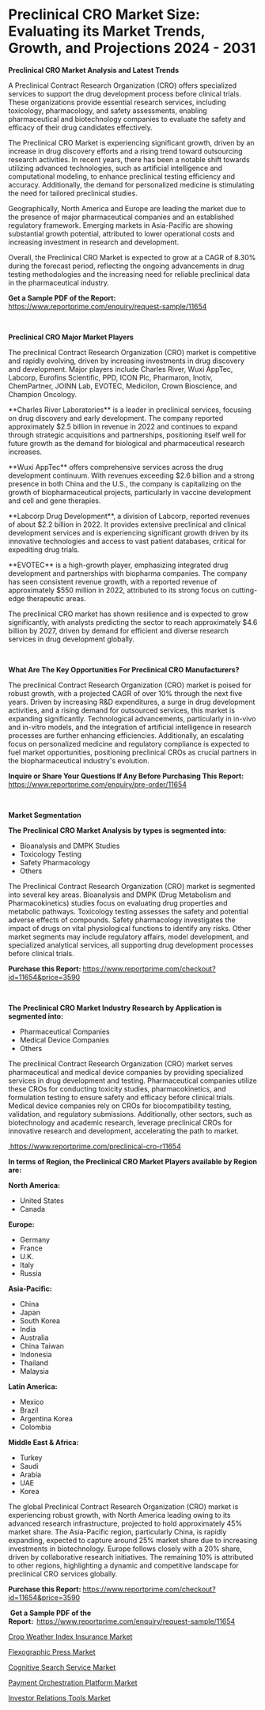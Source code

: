 <p><h1>Preclinical CRO Market Size: Evaluating its Market Trends, Growth, and Projections 2024 - 2031</h1></p><p><strong>Preclinical CRO Market Analysis and Latest Trends</strong></p>
<p><p>A Preclinical Contract Research Organization (CRO) offers specialized services to support the drug development process before clinical trials. These organizations provide essential research services, including toxicology, pharmacology, and safety assessments, enabling pharmaceutical and biotechnology companies to evaluate the safety and efficacy of their drug candidates effectively.</p><p>The Preclinical CRO Market is experiencing significant growth, driven by an increase in drug discovery efforts and a rising trend toward outsourcing research activities. In recent years, there has been a notable shift towards utilizing advanced technologies, such as artificial intelligence and computational modeling, to enhance preclinical testing efficiency and accuracy. Additionally, the demand for personalized medicine is stimulating the need for tailored preclinical studies.</p><p>Geographically, North America and Europe are leading the market due to the presence of major pharmaceutical companies and an established regulatory framework. Emerging markets in Asia-Pacific are showing substantial growth potential, attributed to lower operational costs and increasing investment in research and development.</p><p>Overall, the Preclinical CRO Market is expected to grow at a CAGR of 8.30% during the forecast period, reflecting the ongoing advancements in drug testing methodologies and the increasing need for reliable preclinical data in the pharmaceutical industry.</p></p>
<p><strong>Get a Sample PDF of the Report:&nbsp;</strong> <a href="https://www.reportprime.com/enquiry/request-sample/11654?utm_campaign=1837&utm_medium=2&utm_source=Github&utm_content=ia&utm_term=02122024&utm_id=preclinical-cro">https://www.reportprime.com/enquiry/request-sample/11654</a></p>
<p>&nbsp;</p>
<p><strong>Preclinical CRO Major Market Players</strong></p>
<p><p>The preclinical Contract Research Organization (CRO) market is competitive and rapidly evolving, driven by increasing investments in drug discovery and development. Major players include Charles River, Wuxi AppTec, Labcorp, Eurofins Scientific, PPD, ICON Plc, Pharmaron, Inotiv, ChemPartner, JOINN Lab, EVOTEC, Medicilon, Crown Bioscience, and Champion Oncology.</p><p>**Charles River Laboratories** is a leader in preclinical services, focusing on drug discovery and early development. The company reported approximately $2.5 billion in revenue in 2022 and continues to expand through strategic acquisitions and partnerships, positioning itself well for future growth as the demand for biological and pharmaceutical research increases.</p><p>**Wuxi AppTec** offers comprehensive services across the drug development continuum. With revenues exceeding $2.6 billion and a strong presence in both China and the U.S., the company is capitalizing on the growth of biopharmaceutical projects, particularly in vaccine development and cell and gene therapies.</p><p>**Labcorp Drug Development**, a division of Labcorp, reported revenues of about $2.2 billion in 2022. It provides extensive preclinical and clinical development services and is experiencing significant growth driven by its innovative technologies and access to vast patient databases, critical for expediting drug trials.</p><p>**EVOTEC** is a high-growth player, emphasizing integrated drug development and partnerships with biopharma companies. The company has seen consistent revenue growth, with a reported revenue of approximately $550 million in 2022, attributed to its strong focus on cutting-edge therapeutic areas.</p><p>The preclinical CRO market has shown resilience and is expected to grow significantly, with analysts predicting the sector to reach approximately $4.6 billion by 2027, driven by demand for efficient and diverse research services in drug development globally.</p></p>
<p>&nbsp;</p>
<p><strong>What Are The Key Opportunities For Preclinical CRO Manufacturers?</strong></p>
<p><p>The preclinical Contract Research Organization (CRO) market is poised for robust growth, with a projected CAGR of over 10% through the next five years. Driven by increasing R&D expenditures, a surge in drug development activities, and a rising demand for outsourced services, this market is expanding significantly. Technological advancements, particularly in in-vivo and in-vitro models, and the integration of artificial intelligence in research processes are further enhancing efficiencies. Additionally, an escalating focus on personalized medicine and regulatory compliance is expected to fuel market opportunities, positioning preclinical CROs as crucial partners in the biopharmaceutical industry's evolution.</p></p>
<p><strong>Inquire or Share Your Questions If Any Before Purchasing This Report:</strong> <a href="https://www.reportprime.com/enquiry/pre-order/11654?utm_campaign=1837&utm_medium=2&utm_source=Github&utm_content=ia&utm_term=02122024&utm_id=preclinical-cro">https://www.reportprime.com/enquiry/pre-order/11654</a></p>
<p>&nbsp;</p>
<p><strong>Market Segmentation</strong></p>
<p><strong>The Preclinical CRO Market Analysis by types is segmented into:</strong></p>
<p><ul><li>Bioanalysis and DMPK Studies</li><li>Toxicology Testing</li><li>Safety Pharmacology</li><li>Others</li></ul></p>
<p><p>The Preclinical Contract Research Organization (CRO) market is segmented into several key areas. Bioanalysis and DMPK (Drug Metabolism and Pharmacokinetics) studies focus on evaluating drug properties and metabolic pathways. Toxicology testing assesses the safety and potential adverse effects of compounds. Safety pharmacology investigates the impact of drugs on vital physiological functions to identify any risks. Other market segments may include regulatory affairs, model development, and specialized analytical services, all supporting drug development processes before clinical trials.</p></p>
<p><strong>Purchase this Report:&nbsp;</strong><a href="https://www.reportprime.com/checkout?id=11654&price=3590&utm_campaign=1837&utm_medium=2&utm_source=Github&utm_content=ia&utm_term=02122024&utm_id=preclinical-cro">https://www.reportprime.com/checkout?id=11654&price=3590</a></p>
<p>&nbsp;</p>
<p><strong>The Preclinical CRO Market Industry Research by Application is segmented into:</strong></p>
<p><ul><li>Pharmaceutical Companies</li><li>Medical Device Companies</li><li>Others</li></ul></p>
<p><p>The preclinical Contract Research Organization (CRO) market serves pharmaceutical and medical device companies by providing specialized services in drug development and testing. Pharmaceutical companies utilize these CROs for conducting toxicity studies, pharmacokinetics, and formulation testing to ensure safety and efficacy before clinical trials. Medical device companies rely on CROs for biocompatibility testing, validation, and regulatory submissions. Additionally, other sectors, such as biotechnology and academic research, leverage preclinical CROs for innovative research and development, accelerating the path to market.</p></p>
<p><a href="https://www.reportprime.com/preclinical-cro-r11654?utm_campaign=1837&utm_medium=2&utm_source=Github&utm_content=ia&utm_term=02122024&utm_id=preclinical-cro">&nbsp;https://www.reportprime.com/preclinical-cro-r11654</a></p>
<p><strong>In terms of Region, the Preclinical CRO Market Players available by Region are:</strong></p>
<p>
    <p> <strong> North America: </strong>
        <ul>
            <li>United States</li>
            <li>Canada</li>
        </ul>
        </p> 
    <p> <strong> Europe: </strong>
        <ul>
            <li>Germany</li>
            <li>France</li>
            <li>U.K.</li>
            <li>Italy</li>
            <li>Russia</li>
        </ul>
        </p> 
    <p> <strong> Asia-Pacific: </strong>
        <ul>
            <li>China</li>
            <li>Japan</li>
            <li>South Korea</li>
            <li>India</li>
            <li>Australia</li>
            <li>China Taiwan</li>
            <li>Indonesia</li>
            <li>Thailand</li>
            <li>Malaysia</li>
        </ul>
        </p> 
    <p> <strong> Latin America: </strong>
        <ul>
            <li>Mexico</li>
            <li>Brazil</li>
            <li>Argentina Korea</li>
            <li>Colombia</li>
        </ul>
        </p> 
    <p> <strong> Middle East & Africa: </strong>
        <ul>
            <li>Turkey</li>
            <li>Saudi</li>
            <li>Arabia</li>
            <li>UAE</li>
            <li>Korea</li>
        </ul>
    </p>
    </p>
<p><p>The global Preclinical Contract Research Organization (CRO) market is experiencing robust growth, with North America leading owing to its advanced research infrastructure, projected to hold approximately 45% market share. The Asia-Pacific region, particularly China, is rapidly expanding, expected to capture around 25% market share due to increasing investments in biotechnology. Europe follows closely with a 20% share, driven by collaborative research initiatives. The remaining 10% is attributed to other regions, highlighting a dynamic and competitive landscape for preclinical CRO services globally.</p></p>
<p><strong>Purchase this Report: </strong><a href="https://www.reportprime.com/checkout?id=11654&price=3590&utm_campaign=1837&utm_medium=2&utm_source=Github&utm_content=ia&utm_term=02122024&utm_id=preclinical-cro">https://www.reportprime.com/checkout?id=11654&price=3590</a></p>
<p>&nbsp;<strong>Get a Sample PDF of the Report:&nbsp;&nbsp;</strong><a href="https://www.reportprime.com/enquiry/request-sample/11654?utm_campaign=1837&utm_medium=2&utm_source=Github&utm_content=ia&utm_term=02122024&utm_id=preclinical-cro">https://www.reportprime.com/enquiry/request-sample/11654</a></p>
<p><strong></strong></p>
<p><p><a href="https://issuu.com/reportprime-2/docs/crop-weather-index-insurance-market-size-2030.pptx?utm_campaign=1837&utm_medium=2&utm_source=Github&utm_content=ia&utm_term=02122024&utm_id=preclinical-cro">Crop Weather Index Insurance Market</a></p><p><a href="https://issuu.com/reportprime-2/docs/flexographic-press-market-size-2030.pptx?utm_campaign=1837&utm_medium=2&utm_source=Github&utm_content=ia&utm_term=02122024&utm_id=preclinical-cro">Flexographic Press Market</a></p><p><a href="https://github.com/tona7vba/Market-Research-Report-List-1/blob/main/cognitive-search-service-market.md?utm_campaign=1837&utm_medium=2&utm_source=Github&utm_content=ia&utm_term=02122024&utm_id=preclinical-cro">Cognitive Search Service Market</a></p><p><a href="https://www.linkedin.com/pulse/future-payment-orchestration-platform-market-trend-analysis-bakwf?utm_campaign=1837&utm_medium=2&utm_source=Github&utm_content=ia&utm_term=02122024&utm_id=preclinical-cro">Payment Orchestration Platform Market</a></p><p><a href="https://www.linkedin.com/pulse/investor-relations-tools-market-analysis-industry-share-bo6lf?utm_campaign=1837&utm_medium=2&utm_source=Github&utm_content=ia&utm_term=02122024&utm_id=preclinical-cro">Investor Relations Tools Market</a></p></p>